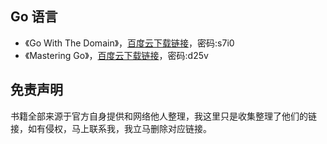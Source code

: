 
## Go 语言

- 《Go With The Domain》，[百度云下载链接](https://pan.baidu.com/s/1Y4Viz3wgWzgHrc3lch-hMA)，密码:s7i0
- 《Mastering Go》，[百度云下载链接](https://pan.baidu.com/s/1k7ciYhxlaFGwzTIqkEJnhw)，密码:d25v

## 免责声明

书籍全部来源于官方自身提供和网络他人整理，我这里只是收集整理了他们的链接，如有侵权，马上联系我，我立马删除对应链接。
